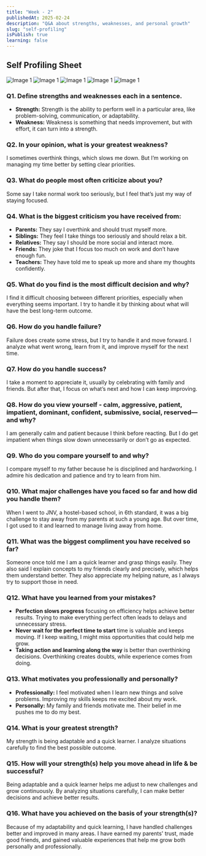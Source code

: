 ```yaml
---
title: "Week - 2"
publishedAt: 2025-02-24
description: "Q&A about strengths, weaknesses, and personal growth"
slug: "self-profiling"
isPublish: true
learning: false
---
```


## **Self Profiling Sheet**

<div className= "view-files">

![Image 1](https://raw.githubusercontent.com/ashokkmt/ashokkumawat/refs/heads/main/public/sheet1.jpg)
![Image 1](https://raw.githubusercontent.com/ashokkmt/ashokkumawat/refs/heads/main/public/sheet2.jpg)
![Image 1](https://raw.githubusercontent.com/ashokkmt/ashokkumawat/refs/heads/main/public/sheet3.jpg)
![Image 1](https://raw.githubusercontent.com/ashokkmt/ashokkumawat/refs/heads/main/public/sheet4.jpg)
![Image 1](https://raw.githubusercontent.com/ashokkmt/ashokkumawat/refs/heads/main/public/sheet5.jpg)

</div>

### Q1. Define strengths and weaknesses each in a sentence.
- **Strength:** Strength is the ability to perform well in a particular area, like <span className = "custom-highlight"> problem-solving, communication, or adaptability</span>.  
- **Weakness:** Weakness is something that needs improvement, but with effort, it can turn into a strength.  

### Q2. In your opinion, what is your greatest weakness?
I sometimes overthink things, which slows me down. But I’m working on managing my time better by setting clear priorities.  

### Q3. What do people most often criticize about you?
Some say I take normal work too seriously, but I feel that’s just my way of staying focused.  

### Q4. What is the biggest criticism you have received from:
- **<span className = "custom-highlight2">Parents:</span>** They say I overthink and <span className = "custom-highlight"> should trust myself more</span>.  
- **<span className = "custom-highlight2">Siblings:</span>** They feel I take things too seriously and should relax a bit.  
- **<span className = "custom-highlight2">Relatives:</span>** They say I should be more social and interact more.  
- **<span className = "custom-highlight2">Friends:</span>** They joke that I focus too much on work and don’t have enough fun.  
- **<span className = "custom-highlight2">Teachers:</span>** They have told me to speak up more and share my thoughts confidently.  

### Q5. What do you find is the most difficult decision and why?
I find it difficult choosing between different priorities, especially when everything seems important. I try to handle it by thinking about what will have the best long-term outcome.  

### Q6. How do you handle failure?
<span className = "custom-highlight"> Failure does create some stress</span>, but I try to handle it and move forward. I analyze what went wrong, learn from it, and improve myself for the next time.  

### Q7. How do you handle success?
I take a moment to appreciate it, usually by celebrating with family and friends. But after that, I focus on what’s next and how I can keep improving.  

### Q8. How do you view yourself - calm, aggressive, patient, impatient, dominant, confident, submissive, social, reserved—and why?
I am generally <span className = "custom-highlight">calm and patient</span> because I think before reacting. But I do get impatient when things slow down unnecessarily or don’t go as expected.  

### Q9. Who do you compare yourself to and why?
I compare myself to <span className = "custom-highlight">my father because he is disciplined and hardworking</span>. I admire his dedication and patience and try to learn from him.  

### Q10. What major challenges have you faced so far and how did you handle them?
When I went to JNV, a hostel-based school, in 6th standard, it was a big challenge to stay away from my parents at such a young age. But over time, I got used to it and learned to manage living away from home.  

### Q11. What was the biggest compliment you have received so far?
Someone once told me <span className = "custom-highlight">I am a quick learner and grasp things easily</span>. They also said I explain concepts to my friends clearly and precisely, which helps them understand better. They also appreciate my helping nature, as I always try to support those in need.  

### Q12. What have you learned from your mistakes?
- **<span className = "custom-highlight">Perfection slows progress</span>** focusing on efficiency helps achieve better results. Trying to make everything perfect often leads to delays and unnecessary stress.  
- <span className = "custom-highlight">**Never wait for the perfect time to start** time is valuable and keeps moving</span>. If I keep waiting, I might miss opportunities that could help me grow.  
- **<span className = "custom-highlight">Taking action and learning along the way</span>** is better than overthinking decisions. Overthinking creates doubts, while experience comes from doing.  

### Q13. What motivates you professionally and personally?
- **<span className = "custom-highlight2">Professionally:</span>** I feel motivated when I learn new things and solve problems. Improving my skills keeps me excited about my work.  
- **<span className = "custom-highlight2">Personally:</span>** My family and friends motivate me. Their belief in me pushes me to do my best.  

### Q14. What is your greatest strength?
My strength is being <span className = "custom-highlight">adaptable and a quick learner</span>. I analyze situations carefully to find the best possible outcome.  

### Q15. How will your strength(s) help you move ahead in life & be successful?
Being adaptable and a quick learner helps me adjust to new challenges and grow continuously. By analyzing situations carefully, I can make <span className = "custom-highlight">better decisions and achieve better results</span>.  

### Q16. What have you achieved on the basis of your strength(s)?
Because of my adaptability and quick learning, I have handled challenges better and improved in many areas. I have earned <span className = "custom-highlight">my parents' trust, made good friends, and gained valuable experiences</span> that help me grow both personally and professionally.
